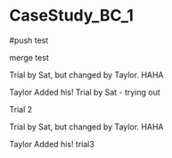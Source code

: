 # CaseStudy_BC_1


#push test

merge test

Trial by Sat, but changed by Taylor. HAHA




Taylor Added his!
Trial by Sat - trying out


Trial 2 

Trial by Sat, but changed by Taylor. HAHA

Taylor Added his!
trial3
